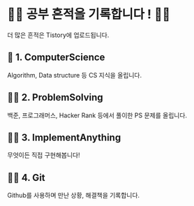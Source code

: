 # 👩‍💻 공부 흔적을 기록합니다 ! 👩‍🎓

더 많은 흔적은 Tistory에 업로드됩니다.



## 🦸 1. ComputerScience

Algorithm, Data structure 등 CS 지식을 올립니다.



## 👩‍🏫 2. ProblemSolving

백준, 프로그래머스, Hacker Rank 등에서 풀이한 PS 문제를 올립니다.



## 👩‍🔧 3. ImplementAnything

무엇이든 직접 구현해봅니다!



## 👩‍🚀 4. Git

Github를 사용하며 만난 상황, 해결책을 기록합니다.

